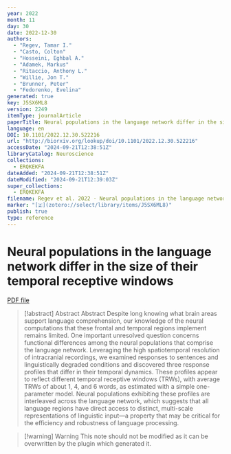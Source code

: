 ```yaml
---
year: 2022
month: 11
day: 30
date: 2022-12-30
authors:
  - "Regev, Tamar I."
  - "Casto, Colton"
  - "Hosseini, Eghbal A."
  - "Adamek, Markus"
  - "Ritaccio, Anthony L."
  - "Willie, Jon T."
  - "Brunner, Peter"
  - "Fedorenko, Evelina"
generated: true
key: J5SX6ML8
version: 2249
itemType: journalArticle
paperTitle: Neural populations in the language network differ in the size of their temporal receptive windows
language: en
DOI: 10.1101/2022.12.30.522216
url: "http://biorxiv.org/lookup/doi/10.1101/2022.12.30.522216"
accessDate: "2024-09-21T12:38:51Z"
libraryCatalog: Neuroscience
collections:
  - ERQKEKFA
dateAdded: "2024-09-21T12:38:51Z"
dateModified: "2024-09-21T12:39:03Z"
super_collections:
  - ERQKEKFA
filename: Regev et al. 2022 - Neural populations in the language network differ in the size of their temporal receptive windows.pdf
marker: "[🇿](zotero://select/library/items/J5SX6ML8)"
publish: true
type: reference
---
```

# Neural populations in the language network differ in the size of their temporal receptive windows

[PDF file](/Papers/PDFs/Regev%20et%20al.%202022%20-%20Neural%20populations%20in%20the%20language%20network%20differ%20in%20the%20size%20of%20their%20temporal%20receptive%20windows.pdf)

> [!abstract] Abstract
> Abstract
>           Despite long knowing what brain areas support language comprehension, our knowledge of the neural computations that these frontal and temporal regions implement remains limited. One important unresolved question concerns functional differences among the neural populations that comprise the language network. Leveraging the high spatiotemporal resolution of intracranial recordings, we examined responses to sentences and linguistically degraded conditions and discovered three response profiles that differ in their temporal dynamics. These profiles appear to reflect different temporal receptive windows (TRWs), with average TRWs of about 1, 4, and 6 words, as estimated with a simple one-parameter model. Neural populations exhibiting these profiles are interleaved across the language network, which suggests that all language regions have direct access to distinct, multi-scale representations of linguistic input—a property that may be critical for the efficiency and robustness of language processing.

>[!warning] Warning
> This note should not be modified as it can be overwritten by the plugin which generated it.

